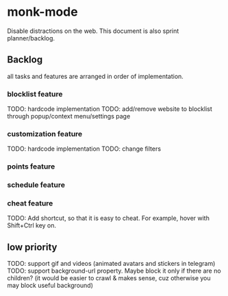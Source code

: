 # monk-mode
Disable distractions on the web. This document is also sprint planner/backlog.

## Backlog

all tasks and features are arranged in order of implementation.

### blocklist feature
TODO: hardcode implementation
TODO: add/remove website to blocklist through popup/context menu/settings page

### customization feature
TODO: hardcode implementation
TODO: change filters

### points feature
### schedule feature

### cheat feature
TODO: Add shortcut, so that it is easy to cheat. For example, hover with Shift+Ctrl key on.

## low priority

TODO: support gif and videos (animated avatars and stickers in telegram)
TODO: support background-url property. Maybe block it only if there are no children? (it would be easier to crawl & makes sense, cuz otherwise you may block useful background)

